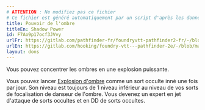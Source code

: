 ```yaml
---
# ATTENTION : Ne modifiez pas ce fichier
# Ce fichier est généré automatiquement par un script d'après les données du module Foundry VTT officiel et de sa traduction
title: Pouvoir de l'ombre
titleEn: Shadow Power
id: F7Ao9p17ocf3JVvy
urlFr: https://gitlab.com/pathfinder-fr/foundryvtt-pathfinder2-fr/-/blob/master/data/feats/F7Ao9p17ocf3JVvy.htm
urlEn: https://gitlab.com/hooking/foundry-vtt---pathfinder-2e/-/blob/master/packs/data/feats.db/shadow-power.json
layout: dons
---
```

Vous pouvez concentrer les ombres en une explosion puissante.

Vous pouvez lancer [Explosion d'ombre](../sorts/explosion-d-ombre.html) comme un sort occulte inné une fois par jour. Son niveau est toujours de 1 niveau inférieur au niveau de vos sorts de focalisation de danseur de l'ombre. Vous devenez un expert en jet d'attaque de sorts occultes et en DD de sorts occultes.
